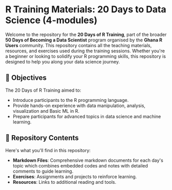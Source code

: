 # R Training Materials: 20 Days to Data Science (4-modules)

Welcome to the repository for the **20 Days of R Training**, part of the broader **50 Days of Becoming a Data Scientist** program organised by the **Ghana R Users** community. This repository contains all the teaching materials, resources, and exercises used during the training sessions. Whether you're a beginner or looking to solidify your R programming skills, this repository is designed to help you along your data science journey.


## 🌟 Objectives
The 20 Days of R Training aimed to:
- Introduce participants to the R programming language.
- Provide hands-on experience with data manipulation, analysis, visualization and Basic ML in R.
- Prepare participants for advanced topics in data science and machine learning.

## 📂 Repository Contents
Here's what you'll find in this repository:
- **Markdown Files**: Comprehensive markdown documents for each day's topic which combines embedded codes and notes with detailed comments to guide learning.
- **Exercises**: Assignments and projects to reinforce learning.
- **Resources**: Links to additional reading and tools.

